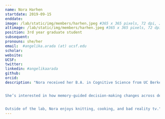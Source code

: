 ```yaml
---
name: Nora Harhen
startdate: 2019-09-15
enddate:
image: /lab/static/img/members/harhen.jpeg #365 x 365 pixels, 72 dpi, JPG
altimage: /lab/static/img/members/harhen.jpeg #365 x 365 pixels, 72 dpi, JPG
position: 3rd year graduate student
subsequent:
pronouns: she/her
email:  #angelika.arada (at) ucsf.edu
scholar:
website:
UCSF:
twitter:
linkedin: #angelikaarada
github:
orcid:
description: "Nora received her B.A. in Cognitive Science from UC Berkeley where she researched learning and decision-making with Anne Collins. After graduating, she worked with Marina Bedny at Johns Hopkins examining neuroplasticity in blind individuals. 


She’s interested in how memory-guided decision-making changes across development and how early life experiences influence individuals’ susceptibility for substance use disorders, anxiety, and depression later in life. 


Outside of the lab, Nora enjoys knitting, cooking, and bad reality tv."
---
```

